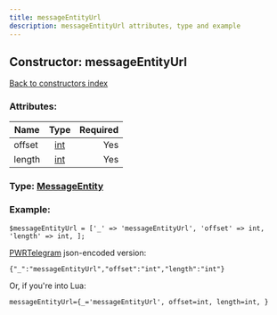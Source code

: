 ```yaml
---
title: messageEntityUrl
description: messageEntityUrl attributes, type and example
---
```

## Constructor: messageEntityUrl  
[Back to constructors index](index.md)



### Attributes:

| Name     |    Type       | Required |
|----------|:-------------:|---------:|
|offset|[int](../types/int.md) | Yes|
|length|[int](../types/int.md) | Yes|



### Type: [MessageEntity](../types/MessageEntity.md)


### Example:

```
$messageEntityUrl = ['_' => 'messageEntityUrl', 'offset' => int, 'length' => int, ];
```  

[PWRTelegram](https://pwrtelegram.xyz) json-encoded version:

```
{"_":"messageEntityUrl","offset":"int","length":"int"}
```


Or, if you're into Lua:  


```
messageEntityUrl={_='messageEntityUrl', offset=int, length=int, }

```


